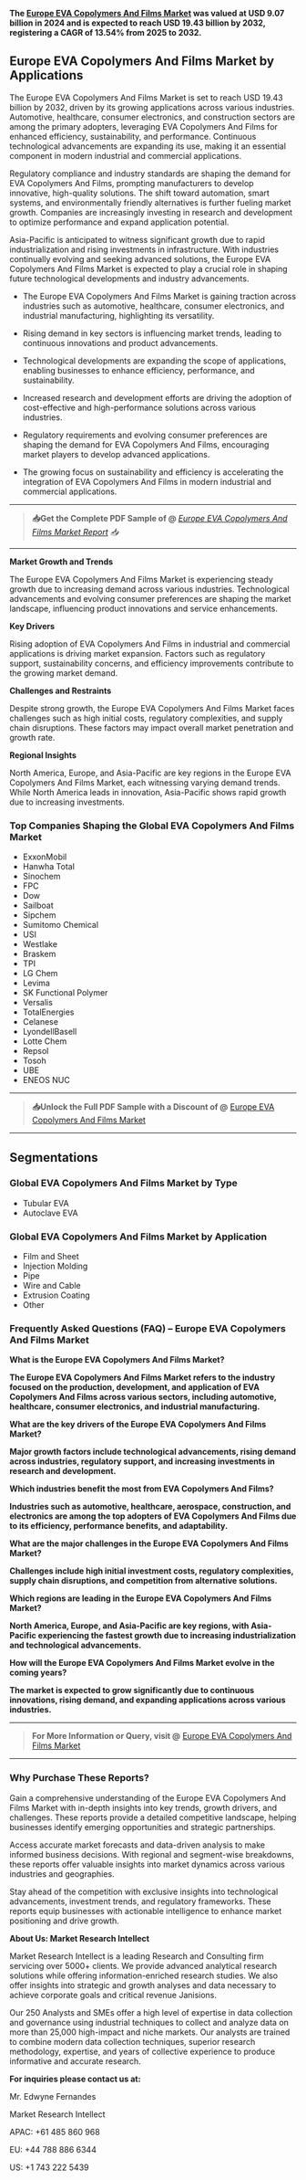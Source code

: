 <p><strong>The <a href="https://www.marketresearchintellect.com/download-sample/?rid=950921&amp;utm_source=Pulse-April-Europe&amp;utm_medium=852">Europe EVA Copolymers And Films Market</a> was valued at USD 9.07 billion in 2024 and is expected to reach USD 19.43 billion by 2032, registering a CAGR of 13.54% from 2025 to 2032.</strong></p><h2>Europe EVA Copolymers And Films Market by Applications&nbsp;</h2><p><p>The Europe EVA Copolymers And Films Market is set to reach USD 19.43 billion by 2032, driven by its growing applications across various industries. Automotive, healthcare, consumer electronics, and construction sectors are among the primary adopters, leveraging EVA Copolymers And Films for enhanced efficiency, sustainability, and performance. Continuous technological advancements are expanding its use, making it an essential component in modern industrial and commercial applications.</p><p>Regulatory compliance and industry standards are shaping the demand for EVA Copolymers And Films, prompting manufacturers to develop innovative, high-quality solutions. The shift toward automation, smart systems, and environmentally friendly alternatives is further fueling market growth. Companies are increasingly investing in research and development to optimize performance and expand application potential.</p><p>Asia-Pacific is anticipated to witness significant growth due to rapid industrialization and rising investments in infrastructure. With industries continually evolving and seeking advanced solutions, the Europe EVA Copolymers And Films Market is expected to play a crucial role in shaping future technological developments and industry advancements.</p></p><ul><li><p>The Europe EVA Copolymers And Films Market is gaining traction across industries such as automotive, healthcare, consumer electronics, and industrial manufacturing, highlighting its versatility.</p></li><li><p>Rising demand in key sectors is influencing market trends, leading to continuous innovations and product advancements.</p></li><li><p>Technological developments are expanding the scope of applications, enabling businesses to enhance efficiency, performance, and sustainability.</p></li><li><p>Increased research and development efforts are driving the adoption of cost-effective and high-performance solutions across various industries.</p></li><li><p>Regulatory requirements and evolving consumer preferences are shaping the demand for EVA Copolymers And Films, encouraging market players to develop advanced applications.</p></li><li><p>The growing focus on sustainability and efficiency is accelerating the integration of EVA Copolymers And Films in modern industrial and commercial applications.</p></li></ul><hr /><blockquote><p><strong><span class="font-[700]">📥Get the Complete PDF Sample of @ </span></strong><em><span class="font-[700]"><a href="https://www.marketresearchintellect.com/download-sample/?rid=950921&amp;utm_source=Pulse-April-Europe&amp;utm_medium=852" target="_blank" data-tracking-control-name="article-ssr-frontend-pulse_little-text-block" data-tracking-will-navigate="" data-test-link="">Europe EVA Copolymers And Films Market Report</a>&nbsp;📥</span></em></p></blockquote><hr /><p class="" data-start="77" data-end="360"><strong data-start="77" data-end="105">Market Growth and Trends</strong></p><p class="" data-start="77" data-end="360">The Europe EVA Copolymers And Films Market is experiencing steady growth due to increasing demand across various industries. Technological advancements and evolving consumer preferences are shaping the market landscape, influencing product innovations and service enhancements.</p><p class="" data-start="362" data-end="606"><strong data-start="362" data-end="377">Key Drivers</strong></p><p class="" data-start="362" data-end="606">Rising adoption of EVA Copolymers And Films in industrial and commercial applications is driving market expansion. Factors such as regulatory support, sustainability concerns, and efficiency improvements contribute to the growing market demand.</p><p class="" data-start="608" data-end="849"><strong data-start="608" data-end="637">Challenges and Restraints</strong></p><p class="" data-start="608" data-end="849">Despite strong growth, the Europe EVA Copolymers And Films Market faces challenges such as high initial costs, regulatory complexities, and supply chain disruptions. These factors may impact overall market penetration and growth rate.</p><p class="" data-start="851" data-end="1095"><strong data-start="851" data-end="872">Regional Insights</strong></p><p class="" data-start="851" data-end="1095">North America, Europe, and Asia-Pacific are key regions in the Europe EVA Copolymers And Films Market, each witnessing varying demand trends. While North America leads in innovation, Asia-Pacific shows rapid growth due to increasing investments.</p><p><h3>Top Companies Shaping the Global EVA Copolymers And Films Market </h3><ul><li>ExxonMobil</li><li>Hanwha Total</li><li>Sinochem</li><li>FPC</li><li>Dow</li><li>Sailboat</li><li>Sipchem</li><li>Sumitomo Chemical</li><li>USI</li><li>Westlake</li><li>Braskem</li><li>TPI</li><li>LG Chem</li><li>Levima</li><li>SK Functional Polymer</li><li>Versalis</li><li>TotalEnergies</li><li>Celanese</li><li>LyondellBasell</li><li>Lotte Chem</li><li>Repsol</li><li>Tosoh</li><li>UBE</li><li>ENEOS NUC</li></ul></p><hr /><blockquote><p><strong>📥Unlock the Full PDF Sample with a Discount of @</strong> <a href="https://www.marketresearchintellect.com/ask-for-discount/?rid=950921&amp;utm_source=Pulse-April-Europe&amp;utm_medium=852">Europe EVA Copolymers And Films Market</a></p></blockquote><hr /><p><h2>Segmentations</h2><h3>Global EVA Copolymers And Films Market by Type</h3><ul><li>Tubular EVA</li><li>Autoclave EVA</li></ul><h3>Global EVA Copolymers And Films Market by Application</h3><ul><li>Film and Sheet</li><li>Injection Molding</li><li>Pipe</li><li>Wire and Cable</li><li>Extrusion Coating</li><li>Other</li></ul></p><h3><strong>Frequently Asked Questions (FAQ) &ndash; Europe EVA Copolymers And Films Market</strong></h3><p><strong>What is the Europe EVA Copolymers And Films Market?</strong></p><p><strong>The Europe EVA Copolymers And Films Market refers to the industry focused on the production, development, and application of EVA Copolymers And Films across various sectors, including automotive, healthcare, consumer electronics, and industrial manufacturing.</strong></p><p><strong>What are the key drivers of the Europe EVA Copolymers And Films Market?</strong></p><p><strong>Major growth factors include technological advancements, rising demand across industries, regulatory support, and increasing investments in research and development.</strong></p><p><strong>Which industries benefit the most from EVA Copolymers And Films?</strong></p><p><strong>Industries such as automotive, healthcare, aerospace, construction, and electronics are among the top adopters of EVA Copolymers And Films due to its efficiency, performance benefits, and adaptability.</strong></p><p><strong>What are the major challenges in the Europe EVA Copolymers And Films Market?</strong></p><p><strong>Challenges include high initial investment costs, regulatory complexities, supply chain disruptions, and competition from alternative solutions.</strong></p><p><strong>Which regions are leading in the Europe EVA Copolymers And Films Market?</strong></p><p><strong>North America, Europe, and Asia-Pacific are key regions, with Asia-Pacific experiencing the fastest growth due to increasing industrialization and technological advancements.</strong></p><p><strong>How will the Europe EVA Copolymers And Films Market evolve in the coming years?</strong></p><p><strong>The market is expected to grow significantly due to continuous innovations, rising demand, and expanding applications across various industries.</strong></p><hr /><blockquote><p><span class="font-[700]"><strong>For More Information or Query, visit&nbsp;@</strong>&nbsp;</span><span class="font-[700]"><a href="https://www.marketresearchintellect.com/product/global-eva-copolymers-and-films-market/?utm_source=Linkedin&utm_medium=852" target="_blank" data-tracking-control-name="article-ssr-frontend-pulse_little-text-block" data-tracking-will-navigate="" data-test-link="">Europe EVA Copolymers And Films Market</a></span></p></blockquote><hr /><h3><strong data-start="0" data-end="31">Why Purchase These Reports?</strong></h3><p class="" data-start="35" data-end="297">Gain a comprehensive understanding of the Europe EVA Copolymers And Films Market with in-depth insights into key trends, growth drivers, and challenges. These reports provide a detailed competitive landscape, helping businesses identify emerging opportunities and strategic partnerships.</p><p class="" data-start="299" data-end="540">Access accurate market forecasts and data-driven analysis to make informed business decisions. With regional and segment-wise breakdowns, these reports offer valuable insights into market dynamics across various industries and geographies.</p><p class="" data-start="542" data-end="784">Stay ahead of the competition with exclusive insights into technological advancements, investment trends, and regulatory frameworks. These reports equip businesses with actionable intelligence to enhance market positioning and drive growth.</p><p><strong><span class="font-[700]">About Us: Market Research Intellect</span></strong></p><p><span class="">Market Research Intellect is a leading Research and Consulting firm servicing over 5000+ clients. We provide advanced analytical research solutions while offering information-enriched research studies.&nbsp;</span>We also offer insights into strategic and growth analyses and data necessary to achieve corporate goals and critical revenue Janisions.</p><p><span class="">Our 250 Analysts and SMEs offer a high level of expertise in data collection and governance using industrial techniques to collect and analyze data on more than 25,000 high-impact and niche markets. Our analysts are trained to combine modern data collection techniques, superior research methodology, expertise, and years of collective experience to produce informative and accurate research.</span></p><p><strong>For inquiries please contact us at:</strong></p><p>Mr. Edwyne Fernandes</p><p>Market Research Intellect</p><p>APAC: +61 485 860 968</p><p>EU: +44 788 886 6344</p><p>US: +1 743 222 5439</p>